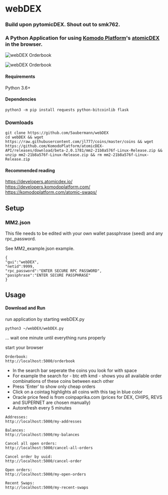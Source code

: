 # webDEX

### Build upon pytomicDEX. Shout out to smk762.

### A Python Application for using [Komodo Platform](https://komodoplatform.com/)'s [atomicDEX](https://atomicdex.io/) in the browser.

![webDEX Orderbook](https://i.imgur.com/5mWekYz.png)

![webDEX Orderbook](https://i.imgur.com/sKPGlqJ.png)

#### Requirements  
Python 3.6+

#### Dependencies
```
python3 -m pip install requests python-bitcoinlib flask
```

### Downloads
```
git clone https://github.com/5aubermann/webDEX
cd webDEX && wget https://raw.githubusercontent.com/jl777/coins/master/coins && wget https://github.com/KomodoPlatform/atomicDEX-API/releases/download/beta-2.0.1781/mm2-21b8a576f-Linux-Release.zip && unzip mm2-21b8a576f-Linux-Release.zip && rm mm2-21b8a576f-Linux-Release.zip
```

#### Recommended reading  
https://developers.atomicdex.io/  
https://developers.komodoplatform.com/  
https://komodoplatform.com/atomic-swaps/  


## Setup  

### MM2.json
This file needs to be edited with your own wallet passphrase (seed) and any rpc_password.

See MM2_example.json example.
```
{
"gui":"webDEX",
"netid":9999,
"rpc_password":"ENTER SECURE RPC PASSWORD",
"passphrase":"ENTER SECURE PASSPHRASE"
}
```

## Usage

#### Download and Run
run application by starting webDEX.py
```
python3 ~/webDEX/webDEX.py
```

... wait one minute until everything runs properly

start your browser
```
Orderbook:
http://localhost:5000/orderbook
```
- In the search bar seperate the coins you look for with space
- For example the search for - btc eth kmd - shows you all available order combinations of these coins between each other
- Press 'Enter' to show only cheap orders
- Click on a cointag highlights all coins with this tag in blue color
- Oracle price feed is from coinpaprika.com (prices for DEX, CHIPS, REVS and SUPERNET are chosen manually)
- Autorefresh every 5 minutes
```
Addresses:
http://localhost:5000/my-addresses
```
```
Balances:
http://localhost:5000/my-balances
```
```
Cancel all open orders:
http://localhost:5000/cancel-all-orders
```
```
Cancel order by uuid:
http://localhost:5000/cancel-order
```
```
Open orders:
http://localhost:5000/my-open-orders
```
```
Recent Swaps:
http://localhost:5000/my-recent-swaps
```

